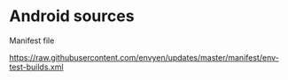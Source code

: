 # Android sources

Manifest file

https://raw.githubusercontent.com/envyen/updates/master/manifest/env-test-builds.xml

